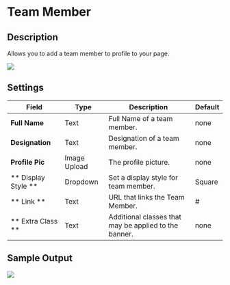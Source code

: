 #  Team Member

## Description

Allows you to add a team member to profile to your page.

![](https://raw.githubusercontent.com/ibndawood/mcwpdoc/master/assets/images/vc-teamMember-setting.png)

## Settings

| Field | Type | Description | Default
| -- | -- | -- | -- |
| **Full Name** | Text | Full Name of a team member. | none
| **Designation** | Text |Designation of a team member.| none
| **Profile Pic** | Image Upload |The profile picture.| none
| ** Display Style ** | Dropdown | Set a display style for team member. |  Square
| ** Link ** | Text | URL that links the Team Member. |  # |
| ** Extra Class ** | Text | Additional classes that may be applied to the banner. | none


## Sample Output

![](https://raw.githubusercontent.com/ibndawood/mcwpdoc/master/assets/images/vc-teamMember-output.png)
